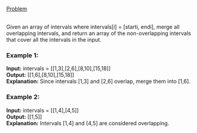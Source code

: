 [Problem](https://leetcode.com/problems/merge-intervals/description/?envType=study-plan-v2&envId=top-interview-150)<br/><br/>

Given an array of intervals where intervals[i] = [starti, endi], merge all overlapping intervals, and return an array of the non-overlapping intervals that cover all the intervals in the input.<br/>

 

### Example 1:

**Input:** intervals = [[1,3],[2,6],[8,10],[15,18]]<br/>
**Output:** [[1,6],[8,10],[15,18]]<br/>
**Explanation:** Since intervals [1,3] and [2,6] overlap, merge them into [1,6].<br/>

### Example 2:

**Input:** intervals = [[1,4],[4,5]]<br/>
**Output:** [[1,5]]<br/>
**Explanation:** Intervals [1,4] and [4,5] are considered overlapping.<br/>